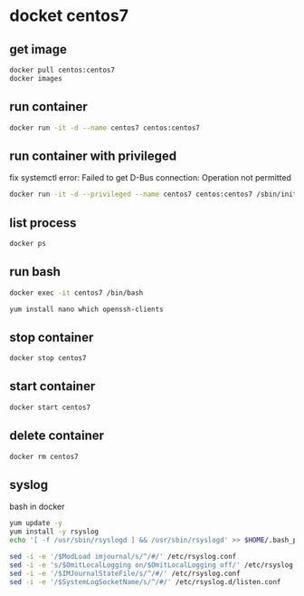 # docket centos7

## get image
```sh
docker pull centos:centos7
docker images
```

## run container
```sh
docker run -it -d --name centos7 centos:centos7
```

## run container with privileged
fix systemctl error: Failed to get D-Bus connection: Operation not permitted
```sh
docker run -it -d --privileged --name centos7 centos:centos7 /sbin/init
```

## list process
```sh
docker ps
```

## run bash
```sh
docker exec -it centos7 /bin/bash

yum install nano which openssh-clients
```

## stop container
```sh
docker stop centos7
```

## start container
```sh
docker start centos7
```

## delete container
```sh
docker rm centos7
```

## syslog
bash in docker
```sh
yum update -y
yum install -y rsyslog
echo '[ -f /usr/sbin/rsyslogd ] && /usr/sbin/rsyslogd' >> $HOME/.bash_profile

sed -i -e '/$ModLoad imjournal/s/^/#/' /etc/rsyslog.conf
sed -i -e 's/$OmitLocalLogging on/$OmitLocalLogging off/' /etc/rsyslog.conf
sed -i -e '/$IMJournalStateFile/s/^/#/' /etc/rsyslog.conf
sed -i -e '/$SystemLogSocketName/s/^/#/' /etc/rsyslog.d/listen.conf
```
